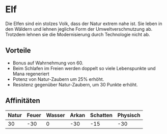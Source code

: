 # Elf
Die Elfen sind ein stolzes Volk, dass der Natur extrem nahe ist. 
Sie leben in den Wäldern und lehnen jegliche Form der Umweltverschmutzung ab. 
Trotzdem lehnen sie die Modernisierung durch Technologie nicht ab.

## Vorteile
* Bonus auf Wahrnehmung von 60.
* Beim Schlafen im Freien werden doppelt so viele Lebenspunkte und Mana regeneriert
* Potenz von Natur-Zaubern um 25% erhöht.
* Resistenz gegenüber Natur-Zaubern, um 30 Punkte erhöht.

## Affinitäten
| Natur | Feuer | Wasser | Arkan | Schatten | Physisch |
| ----- | ----- | ------ | ----- | -------- | -------- |
| 30 | -30 | 0 | -30 | -15 | -30 |